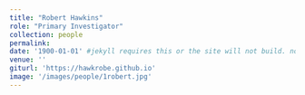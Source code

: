 ```yaml
---
title: "Robert Hawkins"
role: "Primary Investigator"
collection: people
permalink: 
date: '1900-01-01' #jekyll requires this or the site will not build. not sure what it does yet. order?
venue: ''
giturl: 'https://hawkrobe.github.io'
image: '/images/people/1robert.jpg'
---
```


